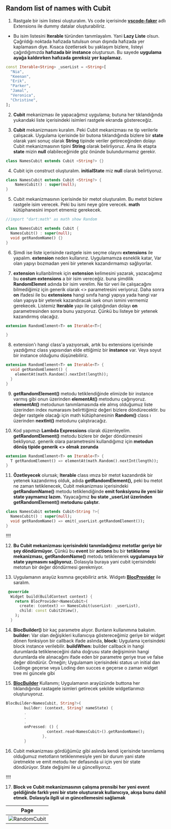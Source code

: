 ## Random list of names with Cubit

1. Rastgale bir isim listesi oluşturalım. Vs code içerisinde **[vscode-faker](https://marketplace.visualstudio.com/items?itemName=deerawan.vscode-faker)** adlı Extensions ile dummy datalar oluşturabiliriz.

- Bu isim listesini **Iterable** türünden tanımlayalım. Yani **Lazy Liste** olsun. Çağrıldığı noktada hafızada tutulsun onun dışında hafızada yer kaplamasın diye. Kısaca özetlersek bu yaklaşım bizlere, listeyi çağırdığımızda **hafızada bir instance** oluştursun. Bu sayede **uygulama ayağa kaldırırken hafızada gereksiz yer kaplamaz.**
```dart
const Iterable<String> _userList = <String>[
  "Nia",
  "Keenan",
  "Erik",
  "Parker",
  "Jamal",
  "Veronica",
  "Christine",
];
```
2. **Cubit** mekanizması ile yapacağımız uygulama; butuna her tıklandığında yukarıdaki liste içerisindeki isimleri rastgele ekranda göstereceğiz.

3. **Cubit** mekanizmasını kuralım. Peki Cubit mekanizması ne tip verilerle çalışacak. Uygulama içerisinde bir butona tıklandığında bizlere bir **state** olarak yani sonuç olarak **String** tipinde veriler getireceğinden dolayı Cubit mekanizmasının tipini **String** olarak belirliyoruz. Ama ilk etapta **state** mizin **null** olabileceğinide göz önünde bulundurmamız gerekir.
```dart
class NamesCubit extends Cubit <String?> {}
```
4. Cubit için construct oluşturalım. **initialState** miz **null** olarak belirtiyoruz.
```dart
class NamesCubit extends Cubit <String?> {
    NamesCubit() : super(null);
}
```
5. Cubit mekanizmasının içerisinde bir metot oluşturalım. Bu metot bizlere rastgele isim verecek. Peki bu ismi neye göre verecek. **math** kütüphanesini import etmemiz gerekecek.
```dart
//import "dart:math" as math show Random

class NamesCubit extends Cubit {
  NamesCubit() : super(null);
  void getRandomName() {}
}

```
6. Şimdi ise liste içerisinde rastgele isim seçme olayını **extensions** ile yapalım. **extension** neden kullanırız. Uygulamamıza esneklik katar, Var olan yapıyı bozmadan yeni bir yetenek kazandırmamızı sağlıyorlar.

7. **extension** kullanbilmek için **extension** kelimesini yazarak, yazacağımız bu **costum extensions** a bir isim vereceğiz. buna şimdilik **RandomElemnt** adında bir isim verelim. Ne tür veri ile çalışacağını bilmediğimiz için generik olarak <<T>> parametresini veriyoruz. Daha sonra **on** ifadesi ile bu **extensions** hangi sınıfa hangi yapıya yada hangi var olan yapıya bir yetenek kazandıracak isek onun ismini vermemiz gerekecek. Listemiz **Iterable** yapı ile çalıştığından dolayı **on** parametresinden sonra bunu yazıyoruz. Çünkü bu listeye bir yetenek kazandırmış olacağız.
```dart
extension RandomElement<T> on Iterable<T>{

}
```
8. extension'ı hangi class'a yazıyorsak, artık bu extensions içerisinde yazdığımız class yapısından elde ettiğimiz bir **instance** var. Veya soyut bir instance olduğunu düşünebiliriz. 
```dart
extension RandomElement<T> on Iterable<T> {
  void getRandomElement() {
    elementAt(math.Random().nextInt(length));
  }
}
```
9. **getRandomElement()** metodu tetiklendiğinde elimizde bir instance varmış gibi onun üzerinden **elementAt()** metodunu çağırıyoruz. **elementAt()** metodunun tanımlamasında ele almış olduğumuz liste üzerinden index numarasını belirttiğimiz değeri bizlere döndürecektir. bu değer rastgele olacağı için math kütüphanesinin **Random()** class ı üzerinden **nextInt()** metodunu çalıştıracağız.

10. Kod yapımızı **Lambda Expressions** olarak düzenleyelim. **getRandomElement()** metodu bizlere bir değer döndürmesini bekliyoruz. generik olara **<T>** parametresini kullandığımız için **metodun dönüş tipide generik <<T>> olmak zorunda**  
```dart
extension RandomElement<T> on Iterable<T> {
  T getRandomElement() => elementAt(math.Random().nextInt(length));
}
```
11. **Özetleyecek** olursak; **Iterable** class ımıza bir metot kazandırdık bir yetenek kazandırmış olduk, adıda **getRandomElement(),** peki bu metot ne zaman tetiklenecek, Cubit mekanizması içerisindeki **getRandomName()** metodu tetiklendiğinde **emit fonksiyonu ile yeni bir state yaymamız lazım.** Yayacağımız **bu state _userList üzerinden getRandomElement() metodunu çalıştır.**
```dart
class NamesCubit extends Cubit<String ?>{
  NamesCubit() : super(null);
  void getRandomName() => emit(_userList.getRandomElement());
}

```
:bangbang::bangbang:

12. **Bu Cubit mekanizması içerisindeki tanımladığımız metotlar geriye bir şey döndürmüyor.** Çünkü bu **event** bir **actions** bu bir **tetiklenme mekanizması,** **getRandomName()** metodu tetiklenerek **uygulamaya bir state yaymasını sağlıyoruz.** Dolasıyla buraya yani cubit içerisindeki metotun bir değer döndürmesi gerekmiyor.

13. Uygulamanın arayüz kısmına geçebiliriz artık. Widgetı **[BlocProvider](https://github.com/TarkanKara/Bloc_Cubit/blob/master/lib/cubit_2_random/cubit_page.dart)** ile saralım.
```dart
 @override
  Widget build(BuildContext context) {
    return BlocProvider<NamesCubit>(
      create: (context) => NamesCubit(userList: _userList),
      child: const Cubit2View(),
    );
  }
```
14. **BlocBuilder()** bir kaç parametre alıyor. Bunların kullanımına bakalım. **builder:** Var olan değişikleri kullanıcıya göstereceğimiz geriye bir widget dönen fonksiyon bir callback ifade aslında, **block:** Uygulama içerisindeki block instance verilebilir. **buildWhen:** builder callback in hangi durumlarda tetikleneceğini daha doğrusu state değişiminin hangi durumlarda ele alınacağını ifade eden bir parametre geriye true ve false değer döndürür. Örneğin; Uygulamam içerisindeki status un initial dan Lodinge geçerse veya Loding den succes e geçerse o zaman widget tree mi güncele gibi

15. **[BlocBuilder](https://github.com/TarkanKara/Bloc_Cubit/blob/master/lib/cubit_2_random/cubit_page.dart)** Kullanımı; Uygulamanın arayüzünde buttona her tıklandığında rastagele isimleri getirecek şekilde widgetlarımızı oluşturuyoruz.
```dart
BlocBuilder<NamesCubit, String?>(
        builder: (context, String? nameState) {
        .
        .
        .
        onPressed: () {
                  context.read<NamesCubit>().getRandomName();
                },
        }
```
16. Cubit mekanizması gördüğümüz gibi aslında kendi içerisinde tanımlamış olduğumuz metotların tetiklenmesiyle yeni bir durum yani state üretmekte ve emit metodu her defasında ui için yeni bir state döndürüyor. State değişimi ile ui güncelliyoruz.

:bangbang::bangbang:

17. **Block ve Cubit mekanizmasının çalışma prensibi her yeni event geldiğinde farklı yeni bir state oluşturarak kullanıcıya, akışa bunu dahil etmek. Dolasıyla ilgili ui ın güncellemesini sağlamak** 

| Page  |
| ------------ |
|  ![RandomCubit](https://user-images.githubusercontent.com/59411109/206017187-8fdfd9e3-1714-43fd-a577-9fa603acbd9c.gif) |
